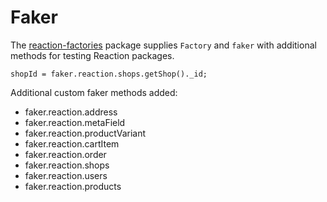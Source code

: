 # Faker
The [reaction-factories](https://github.com/reactioncommerce/reaction-factories) package supplies `Factory` and `faker` with additional methods for testing Reaction packages.

```
shopId = faker.reaction.shops.getShop()._id;
```

Additional custom faker methods added:
- faker.reaction.address
- faker.reaction.metaField
- faker.reaction.productVariant
- faker.reaction.cartItem
- faker.reaction.order
- faker.reaction.shops
- faker.reaction.users
- faker.reaction.products
